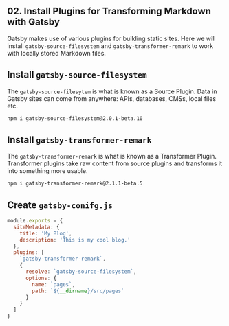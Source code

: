 ## 02. Install Plugins for Transforming Markdown with Gatsby

Gatsby makes use of various plugins for building static sites. Here we will install `gatsby-source-filesystem` and `gatsby-transformer-remark` to work with locally stored Markdown files.

## Install `gatsby-source-filesystem`

The `gatsby-source-filesytem` is what is known as a Source Plugin. Data in Gatsby sites can come from anywhere: APIs, databases, CMSs, local files etc.

```bash
npm i gatsby-source-filesystem@2.0.1-beta.10
```

## Install `gatsby-transformer-remark`

The `gatsby-transformer-remark` is what is known as a Transformer Plugin. Transformer plugins take raw content from source plugins and transforms it into something more usable.

```bash
npm i gatsby-transformer-remark@2.1.1-beta.5
```

##  Create `gatsby-conifg.js`

```js
module.exports = {
  siteMetadata: {
    title: 'My Blog',
    description: 'This is my cool blog.'
  },
  plugins: [
    `gatsby-transformer-remark`,
    {
      resolve: `gatsby-source-filesystem`,
      options: {
        name: `pages`,
        path: `${__dirname}/src/pages`
      }
    }
  ]
}
```
